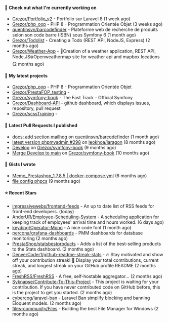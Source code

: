 #### 👷 Check out what I'm currently working on

- [Grezor/Portfolio_v2](https://github.com/Grezor/Portfolio_v2) - Portfolio sur Laravel 8 (1 week ago)
- [Grezor/php_oop](https://github.com/Grezor/php_oop) - PHP 8 - Programmation Orientée Objet (3 weeks ago)
- [quentinsvn/barcodefinder](https://github.com/quentinsvn/barcodefinder) - Plateforme web de recherche de produits selon son code barre (ISBN) sous Symfony 6 (1 month ago)
- [Grezor/Todolist](https://github.com/Grezor/Todolist) - Creating a Todo (REST API, NodeJS, Express) (2 months ago)
- [Grezor/Weather-App](https://github.com/Grezor/Weather-App) - 🔆Creation of a weather application, REST API, Node.JS❄️Openweathermap site for weather api and mapbox locations (2 months ago)

#### 🌱 My latest projects

- [Grezor/php_oop](https://github.com/Grezor/php_oop) - PHP 8 - Programmation Orientée Objet
- [Grezor/PrestaFOP_testing](https://github.com/Grezor/PrestaFOP_testing) - 
- [Grezor/symfony-book](https://github.com/Grezor/symfony-book) - The Fast Track - Official Symfony
- [Grezor/Dashboard-API](https://github.com/Grezor/Dashboard-API) - github dashboard, which displays issues, repository, pull request
- [Grezor/scssTraining](https://github.com/Grezor/scssTraining) - 

#### 🔨 Latest Pull Requests I published

- [docs: add section mailhog](https://github.com/quentinsvn/barcodefinder/pull/2) on [quentinsvn/barcodefinder](https://github.com/quentinsvn/barcodefinder) (1 month ago)
- [latest version phpmyadmin #298](https://github.com/leokhoa/laragon/pull/299) on [leokhoa/laragon](https://github.com/leokhoa/laragon) (8 months ago)
- [Develop](https://github.com/Grezor/symfony-book/pull/2) on [Grezor/symfony-book](https://github.com/Grezor/symfony-book) (9 months ago)
- [Merge Develop to main](https://github.com/Grezor/symfony-book/pull/1) on [Grezor/symfony-book](https://github.com/Grezor/symfony-book) (10 months ago)

#### 📓 Gists I wrote

- [Memo_Prestashop_1.7.8.5 | docker-compose.yml](https://gist.github.com/eb78b378ed9f40780dc077b361ead337) (6 months ago)
- [file config phpcs](https://gist.github.com/27d8a6056d2e171aed20c26699439861) (9 months ago)

#### ⭐ Recent Stars

- [impressivewebs/frontend-feeds](https://github.com/impressivewebs/frontend-feeds) - An up to date list of RSS feeds for front-end developers. (today)
- [AnderUR/Employee-Scheduling-System](https://github.com/AnderUR/Employee-Scheduling-System) - A scheduling application for keeping track of employees&#39; arrival time and hours worked. (6 days ago)
- [keyding/Operator-Mono](https://github.com/keyding/Operator-Mono) - A nice code font (1 month ago)
- [percona/grafana-dashboards](https://github.com/percona/grafana-dashboards) - PMM dashboards for database monitoring (2 months ago)
- [PrestaShop/statsbestproducts](https://github.com/PrestaShop/statsbestproducts) - Adds a list of the best-selling products to the Stats dashboard. (2 months ago)
- [DenverCoder1/github-readme-streak-stats](https://github.com/DenverCoder1/github-readme-streak-stats) - 🔥 Stay motivated and show off your contribution streak! 🌟 Display your total contributions, current streak, and longest streak on your GitHub profile README (2 months ago)
- [FreshRSS/FreshRSS](https://github.com/FreshRSS/FreshRSS) - A free, self-hostable aggregator… (2 months ago)
- [Syknapse/Contribute-To-This-Project](https://github.com/Syknapse/Contribute-To-This-Project) - This project is waiting for your contribution. If you have never contributed code on GitHub before, this is the project to get you started. (2 months ago)
- [cybercog/laravel-ban](https://github.com/cybercog/laravel-ban) - Laravel Ban simplify blocking and banning Eloquent models. (2 months ago)
- [files-community/Files](https://github.com/files-community/Files) - Building the best File Manager for Windows (2 months ago)
